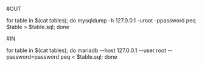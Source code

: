 #OUT

for table in $(cat tables); do mysqldump -h 127.0.0.1 -uroot -ppassword peq $table > $table.sql; done

#IN

for table in $(cat tables); do mariadb --host 127.0.0.1 --user root --password=password peq < $table.sql; done
